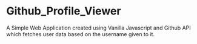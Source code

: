 # Github_Profile_Viewer
A Simple Web Application created using Vanilla Javascript and Github API which fetches user data based on the username given to it.

